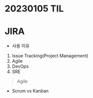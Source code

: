 # 20230105 TIL

# JIRA

- 사용 이유

1. Issue Tracking(Project Management)
2. Agile
3. DevOps
4. SRE

> Agile

- Scrum vs Kanban

